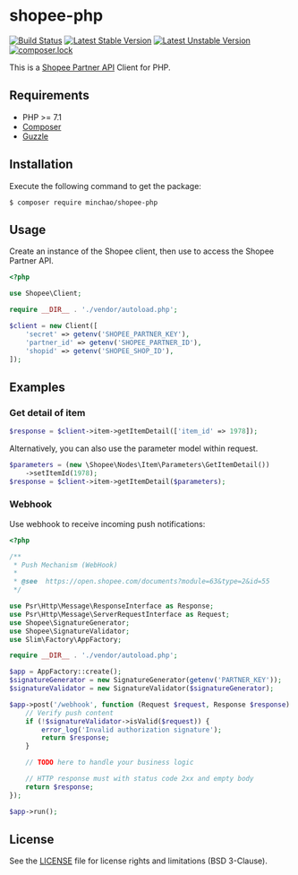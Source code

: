 # shopee-php

[![Build Status](https://travis-ci.org/minchao/shopee-php.svg?branch=master)](https://travis-ci.org/minchao/shopee-php)
[![Latest Stable Version](https://poser.pugx.org/minchao/shopee-php/v/stable)](https://packagist.org/packages/minchao/shopee-php)
[![Latest Unstable Version](https://poser.pugx.org/minchao/shopee-php/v/unstable)](https://packagist.org/packages/minchao/shopee-php)
[![composer.lock](https://poser.pugx.org/minchao/shopee-php/composerlock)](https://packagist.org/packages/minchao/shopee-php)

This is a [Shopee Partner API](https://open.shopee.com/documents) Client for PHP.

## Requirements

* PHP >= 7.1
* [Composer](https://getcomposer.org/download/)
* [Guzzle](https://guzzle.readthedocs.io/en/latest/overview.html#requirements)

## Installation

Execute the following command to get the package:

```console
$ composer require minchao/shopee-php
```

## Usage

Create an instance of the Shopee client, then use to access the Shopee Partner API.

```php
<?php

use Shopee\Client;

require __DIR__ . './vendor/autoload.php';

$client = new Client([
    'secret' => getenv('SHOPEE_PARTNER_KEY'),
    'partner_id' => getenv('SHOPEE_PARTNER_ID'),
    'shopid' => getenv('SHOPEE_SHOP_ID'),
]);
```

## Examples

### Get detail of item

```php
$response = $client->item->getItemDetail(['item_id' => 1978]);
```

Alternatively, you can also use the parameter model within request.

```php
$parameters = (new \Shopee\Nodes\Item\Parameters\GetItemDetail())
    ->setItemId(1978);
$response = $client->item->getItemDetail($parameters);
```

### Webhook

Use webhook to receive incoming push notifications:

```php
<?php

/**
 * Push Mechanism (WebHook)
 *
 * @see  https://open.shopee.com/documents?module=63&type=2&id=55
 */

use Psr\Http\Message\ResponseInterface as Response;
use Psr\Http\Message\ServerRequestInterface as Request;
use Shopee\SignatureGenerator;
use Shopee\SignatureValidator;
use Slim\Factory\AppFactory;

require __DIR__ . './vendor/autoload.php';

$app = AppFactory::create();
$signatureGenerator = new SignatureGenerator(getenv('PARTNER_KEY'));
$signatureValidator = new SignatureValidator($signatureGenerator);

$app->post('/webhook', function (Request $request, Response $response) use ($signatureValidator) {
    // Verify push content
    if (!$signatureValidator->isValid($request)) {
        error_log('Invalid authorization signature');
        return $response;
    }

    // TODO here to handle your business logic

    // HTTP response must with status code 2xx and empty body
    return $response;
});

$app->run();
```

## License

See the [LICENSE](LICENSE) file for license rights and limitations (BSD 3-Clause).
